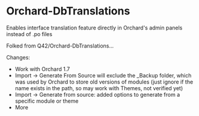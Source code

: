 Orchard-DbTranslations
======================

Enables interface translation feature directly in Orchard's admin panels instead of .po files

Folked from Q42/Orchard-DbTranslations...

Changes:
+ Work with Orchard 1.7
+ Import -> Generate From Source will exclude the _Backup folder, which was used by Orchard to store old versions of modules (just ignore if the name exists in the path, so may work with Themes, not verified yet)
+ Import -> Generate from source: added options to generate from a specific module or theme
+ More
